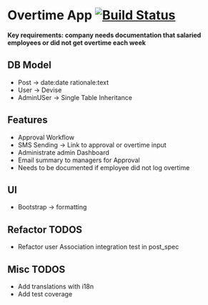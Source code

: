 # Overtime App [![Build Status](https://travis-ci.org/kevinegstorf/overtime.svg?branch=master)](https://travis-ci.org/kevinegstorf/overtime)
 
**Key requirements: company needs documentation that salaried employees or did not get overtime each week**

## DB Model
- Post -> date:date rationale:text
- User -> Devise
- AdminUSer -> Single Table Inheritance

## Features
- Approval Workflow
- SMS Sending -> Link to approval or overtime input
- Administrate admin Dashboard
- Email summary to managers for Approval
- Needs to be documented if employee did not log overtime

## UI
- Bootstrap -> formatting

## Refactor TODOS
- Refactor user Association integration test in post_spec

## Misc TODOS
- Add translations with i18n
- Add test coverage